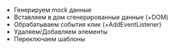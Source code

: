 - Генерируем mock данные
- Вставляем в дом сгенерированные данные (+DOM)
- Обрабатываем события клик (+AddEventListener)
- Удаляем/Добавляем элементы
- Переключаем шаблоны


